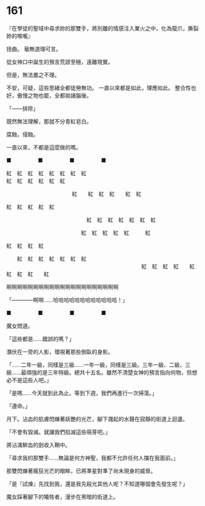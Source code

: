 # 161  
『在學徒的聖域中尋求妳的那雙手，將別離的情感注入業火之中，化為龍爪，撕裂妳的喉嚨』

扭曲。
毫無道理可言。

從女神口中誕生的預言荒謬至極，遠離現實。

但是，無法置之不理。

不安，可疑，這些思緒全都徒勞無功。
一直以來都是如此，理應如此。
整合性也好，傲慢之物也罷，全都拋諸腦後。

「——排除」

既然無法理解，那就不分青紅皂白。

腐蝕，侵蝕。

一直以來，不都是這麼做的嗎。

■　　　　　■　　　　　■　　　　　■

紅　紅　紅　紅　紅　紅　紅　紅　　　
　　　　　　　　
　　　　　　　　　　　紅　紅　紅　紅　紅　紅

　　　　　　　　　　
　　紅　　紅　紅　紅　　紅　紅

紅　紅　紅　紅　紅

　　　　　　　　　　　　　　　紅　紅　紅　紅　紅　紅　紅

　　　　　　　　　　　　　　紅　紅　紅　紅　紅　　　紅

紅　紅　紅　紅

　　紅　紅　紅　紅　紅　紅　紅
　　　　　　　　　　　　
　　　　　　　　　　　　　紅　紅　紅　紅　　紅　紅　紅　紅　　紅

啊啊啊啊啊啊啊啊啊啊啊啊啊啊啊啊啊啊啊啊啊

「————啊啊……哈哈哈哈哈哈哈哈哈哈哈哈！」

■　　　　　■　　　　　■　　　　　■

魔女問道。

「這些都是……錯誤的嗎？」

潛伏在一旁的人影，環視著那些倒臥的身影。

「……二年一級，同樣是三級……一年一級，同樣是三級。三年一級、二級、三級……最頑強的是三年特級。總共十五名。雖然不清楚女神的預言指向何物，但想必不是這些人吧。」

「是嗎……今天就到此為止。等到下週，我們再進行一次掃蕩。」

「遵命。」

月下。沾血的肌膚閃爍著妖艷的光芒，腳下濺起的水聲在寂靜的街道上迴盪。

「不會有毀滅。就讓我們掐滅這些萌芽吧。」

將沾滿鮮血的劍收入鞘中。

「尋求我的那雙手……無論是何方神聖，我都不允許任何人擋在我面前。」

那雙閃爍著瘋狂光芒的眼眸，已將準星對準了尚未現身的威脅。

「是『試煉』先找到我，還是我先殺光其他人呢？不知道哪個會先發生呢？」

魔女踩著腳下的犧牲者，漫步在黑暗的街道上。